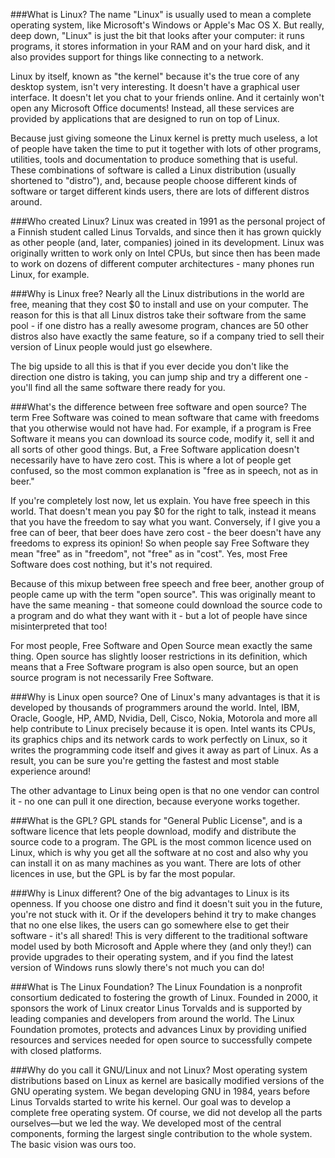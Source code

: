 

###What is Linux?
The name "Linux" is usually used to mean a complete operating system, like Microsoft's Windows or Apple's Mac OS X. But really, deep down, "Linux" is just the bit that looks after your computer: it runs programs, it stores information in your RAM and on your hard disk, and it also provides support for things like connecting to a network.

Linux by itself, known as "the kernel" because it's the true core of any desktop system, isn't very interesting. It doesn't have a graphical user interface. It doesn't let you chat to your friends online. And it certainly won't open any Microsoft Office documents! Instead, all these services are provided by applications that are designed to run on top of Linux.

Because just giving someone the Linux kernel is pretty much useless, a lot of people have taken the time to put it together with lots of other programs, utilities, tools and documentation to produce something that is useful. These combinations of software is called a Linux distribution (usually shortened to "distro"), and, because people choose different kinds of software or target different kinds users, there are lots of different distros around.

###Who created Linux?
Linux was created in 1991 as the personal project of a Finnish student called Linus Torvalds, and since then it has grown quickly as other people (and, later, companies) joined in its development. Linux was originally written to work only on Intel CPUs, but since then has been made to work on dozens of different computer architectures - many phones run Linux, for example.

###Why is Linux free?
Nearly all the Linux distributions in the world are free, meaning that they cost $0 to install and use on your computer. The reason for this is that all Linux distros take their software from the same pool - if one distro has a really awesome program, chances are 50 other distros also have exactly the same feature, so if a company tried to sell their version of Linux people would just go elsewhere.

The big upside to all this is that if you ever decide you don't like the direction one distro is taking, you can jump ship and try a different one - you'll find all the same software there ready for you.

###What's the difference between free software and open source?
The term Free Software was coined to mean software that came with freedoms that you otherwise would not have had. For example, if a program is Free Software it means you can download its source code, modify it, sell it and all sorts of other good things. But, a Free Software application doesn't necessarily have to have zero cost. This is where a lot of people get confused, so the most common explanation is "free as in speech, not as in beer."

If you're completely lost now, let us explain. You have free speech in this world. That doesn't mean you pay $0 for the right to talk, instead it means that you have the freedom to say what you want. Conversely, if I give you a free can of beer, that beer does have zero cost - the beer doesn't have any freedoms to express its opinion! So when people say Free Software they mean "free" as in "freedom", not "free" as in "cost". Yes, most Free Software does cost nothing, but it's not required.

Because of this mixup between free speech and free beer, another group of people came up with the term "open source". This was originally meant to have the same meaning - that someone could download the source code to a program and do what they want with it - but a lot of people have since misinterpreted that too!

For most people, Free Software and Open Source mean exactly the same thing. Open source has slightly looser restrictions in its definition, which means that a Free Software program is also open source, but an open source program is not necessarily Free Software.



###Why is Linux open source?
One of Linux's many advantages is that it is developed by thousands of programmers around the world. Intel, IBM, Oracle, Google, HP, AMD, Nvidia, Dell, Cisco, Nokia, Motorola and more all help contribute to Linux precisely because it is open. Intel wants its CPUs, its graphics chips and its network cards to work perfectly on Linux, so it writes the programming code itself and gives it away as part of Linux. As a result, you can be sure you're getting the fastest and most stable experience around!

The other advantage to Linux being open is that no one vendor can control it - no one can pull it one direction, because everyone works together.

###What is the GPL?
GPL stands for "General Public License", and is a software licence that lets people download, modify and distribute the source code to a program. The GPL is the most common licence used on Linux, which is why you get all the software at no cost and also why you can install it on as many machines as you want. There are lots of other licences in use, but the GPL is by far the most popular.

###Why is Linux different?
One of the big advantages to Linux is its openness. If you choose one distro and find it doesn't suit you in the future, you're not stuck with it. Or if the developers behind it try to make changes that no one else likes, the users can go somewhere else to get their software - it's all shared! This is very different to the traditional software model used by both Microsoft and Apple where they (and only they!) can provide upgrades to their operating system, and if you find the latest version of Windows runs slowly there's not much you can do!

###What is The Linux Foundation?
The Linux Foundation is a nonprofit consortium dedicated to fostering the growth of Linux. Founded in 2000, it sponsors the work of Linux creator Linus Torvalds and is supported by leading companies and developers from around the world. The Linux Foundation promotes, protects and advances Linux by providing unified resources and services needed for open source to successfully compete with closed platforms.

###Why do you call it GNU/Linux and not Linux?
Most operating system distributions based on Linux as kernel are basically modified versions of the GNU operating system. We began developing GNU in 1984, years before Linus Torvalds started to write his kernel. Our goal was to develop a complete free operating system. Of course, we did not develop all the parts ourselves—but we led the way. We developed most of the central components, forming the largest single contribution to the whole system. The basic vision was ours too.

